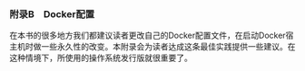 ### 附录B　Docker配置

在本书的很多地方我们都建议读者更改自己的Docker配置文件，在启动Docker宿主机时做一些永久性的改变。本附录会为读者达成这条最佳实践提供一些建议。在这种情境下，所使用的操作系统发行版就很重要了。


